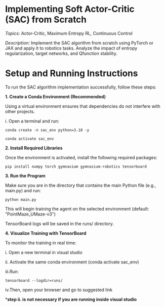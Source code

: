 # **Implementing Soft Actor-Critic (SAC) from Scratch**
*Topics:* Actor-Critic, Maximum Entropy RL, Continuous Control

*Description:* Implement the SAC algorithm from scratch using PyTorch or JAX and apply
it to robotics tasks. Analyze the impact of entropy regularization, target networks, and Qfunction stability.


# **Setup and Running Instructions**
To run the SAC algorithm implementation successfully, follow these steps:

**1. Create a Conda Environment (Recommended)**

  Using a virtual environment ensures that dependencies do not interfere with other projects.
  
  i. Open a terminal and run:
  
   `conda create -n sac_env python=3.10 -y`
   
   `conda activate sac_env`

**2.  Install Required Libraries**

  Once the environment is activated, install the following required packages:
  
   `pip install numpy torch gymnasium gymnasium-robotics tensorboard`

**3.  Run the Program**

  Make sure you are in the directory that contains the main Python file (e.g., main.py) and run:
  
   `python main.py`

  This will begin training the agent on the selected environment (default: "PointMaze_UMaze-v3")
  
  TensorBoard logs will be saved in the runs/ directory.

**4.  Visualize Training with TensorBoard**

  To monitor the training in real time:
  
  i. Open a new terminal in visual studio
  
  ii. Activate the same conda environment (conda activate sac_env)
  
  iii.Run:
  
   `tensorboard --logdir=runs/`
   
  iv.Then, open your browser and go to suggested link

***step ii. is not necessary if you are running inside visual studio**




